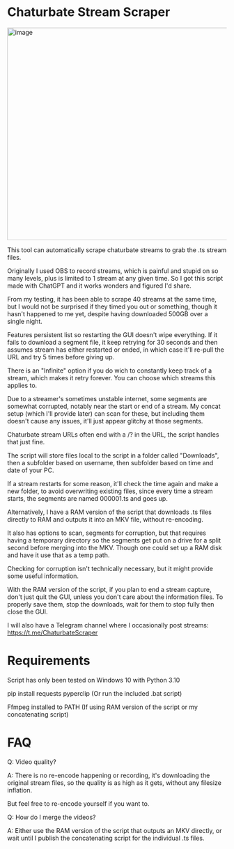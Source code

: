 # Chaturbate Stream Scraper
<img width="825" height="488" alt="image" src="https://github.com/user-attachments/assets/549c833c-747e-4852-bf43-c8f37fa680ef" />

This tool can automatically scrape chaturbate streams to grab the .ts stream files.

Originally I used OBS to record streams, which is painful and stupid on so many levels, plus is limited to 1 stream at any given time. So I got this script made with ChatGPT and it works wonders and figured I'd share.

From my testing, it has been able to scrape 40 streams at the same time, but I would not be surprised if they timed you out or something, though it hasn't happened to me yet, despite having downloaded 500GB over a single night.

Features persistent list so restarting the GUI doesn't wipe everything. If it fails to download a segment file, it keep retrying for 30 seconds and then assumes stream has either restarted or ended, in which case it'll re-pull the URL and try 5 times before giving up.

There is an "Infinite" option if you do wich to constantly keep track of a stream, which makes it retry forever. You can choose which streams this applies to.

Due to a streamer's sometimes unstable internet, some segments are somewhat corrupted, notably near the start or end of a stream. My concat setup (which I'll provide later) can scan for these, but including them doesn't cause any issues, it'll just appear glitchy at those segments.

Chaturbate stream URLs often end with a /? in the URL, the script handles that just fine.

The script will store files local to the script in a folder called "Downloads", then a subfolder based on username, then subfolder based on time and date of your PC.

If a stream restarts for some reason, it'll check the time again and make a new folder, to avoid overwriting existing files, since every time a stream starts, the segments are named 000001.ts and goes up.

Alternatively, I have a RAM version of the script that downloads .ts files directly to RAM and outputs it into an MKV file, without re-encoding.

It also has options to scan, segments for corruption, but that requires having a temporary directory so the segments get put on a drive for a split second before merging into the MKV. Though one could set up a RAM disk and have it use that as a temp path.

Checking for corruption isn't technically necessary, but it might provide some useful information.

With the RAM version of the script, if you plan to end a stream capture, don't just quit the GUI, unless you don't care about the information files. To properly save them, stop the downloads, wait for them to stop fully then close the GUI.

I will also have a Telegram channel where I occasionally post streams: https://t.me/ChaturbateScraper


# Requirements
Script has only been tested on Windows 10 with Python 3.10

pip install requests pyperclip (Or run the included .bat script)

Ffmpeg installed to PATH (If using RAM version of the script or my concatenating script)


# FAQ
Q: Video quality?

A: There is no re-encode happening or recording, it's downloading the original stream files, so the quality is as high as it gets, without any filesize inflation.

But feel free to re-encode yourself if you want to.

Q: How do I merge the videos?

A: Either use the RAM version of the script that outputs an MKV directly, or wait until I publish the concatenating script for the individual .ts files.
